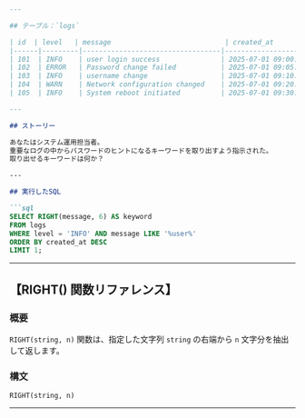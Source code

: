 ````markdown
---

## テーブル：`logs`

| id  | level   | message                            | created_at          |
|------|---------|----------------------------------|---------------------|
| 101  | INFO    | user login success               | 2025-07-01 09:00:00 |
| 102  | ERROR   | Password change failed           | 2025-07-01 09:05:00 |
| 103  | INFO    | username change                  | 2025-07-01 09:10:00 |
| 104  | WARN    | Network configuration changed    | 2025-07-01 09:20:00 |
| 105  | INFO    | System reboot initiated          | 2025-07-01 09:30:00 |

---

## ストーリー

あなたはシステム運用担当者。  
重要なログの中からパスワードのヒントになるキーワードを取り出すよう指示された。  
取り出せるキーワードは何か？

---

## 実行したSQL

```sql
SELECT RIGHT(message, 6) AS keyword
FROM logs
WHERE level = 'INFO' AND message LIKE '%user%'
ORDER BY created_at DESC
LIMIT 1;
````

---

## 【RIGHT() 関数リファレンス】

### 概要

`RIGHT(string, n)` 関数は、指定した文字列 `string` の右端から `n` 文字分を抽出して返します。

### 構文

```
RIGHT(string, n)
```

---

```
```


